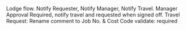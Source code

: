Lodge flow. Notify Requester, Notify Manager, Notify Travel.
            Manager Approval Required, notify travel and requested when signed off.
Travel Request: Rename comment to Job No. & Cost Code validate: required
